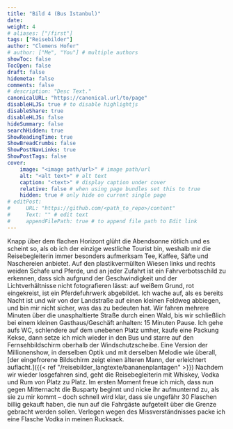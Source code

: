 ```yaml
---
title: "Bild 4 (Bus Istanbul)"
date: 
weight: 4
# aliases: ["/first"]
tags: ["Reisebilder"]
author: "Clemens Hofer"
# author: ["Me", "You"] # multiple authors
showToc: false
TocOpen: false
draft: false
hidemeta: false
comments: false
# description: "Desc Text."
canonicalURL: "https://canonical.url/to/page"
disableHLJS: true # to disable highlightjs
disableShare: true
disableHLJS: false
hideSummary: false
searchHidden: true
ShowReadingTime: true
ShowBreadCrumbs: false
ShowPostNavLinks: true
ShowPostTags: false
cover:
    image: "<image path/url>" # image path/url
    alt: "<alt text>" # alt text
    caption: "<text>" # display caption under cover
    relative: false # when using page bundles set this to true
    hidden: true # only hide on current single page
# editPost:
#     URL: "https://github.com/<path_to_repo>/content"
#     Text: "" # edit text
#     appendFilePath: true # to append file path to Edit link
---
```


Knapp über dem flachen Horizont glüht die Abendsonne rötlich und es scheint so, als ob ich der einzige westliche Tourist bin, weshalb mir die Reisebegleiterin immer besonders aufmerksam Tee, Kaffee, Säfte und Naschereien anbietet. Auf den plastikvermüllten Wiesen links und rechts weiden Schafe und Pferde, und an jeder Zufahrt ist ein Fahrverbotsschild zu erkennen, dass sich aufgrund der Geschwindigkeit und der Lichtverhältnisse nicht fotografieren lässt: auf weißem Grund, rot eingekreist, ist ein Pferdefuhrwerk abgebildet. Ich wache auf, als es bereits Nacht ist und wir von der Landstraße auf einen kleinen Feldweg abbiegen, und bin mir nicht sicher, was das zu bedeuten hat. Wir fahren mehrere Minuten über die unasphaltierte Straße durch einen Wald, bis wir schließlich bei einem kleinen Gasthaus/Geschäft anhalten: 15 Minuten Pause. Ich gehe aufs WC, schlendere auf dem unebenen Platz umher, kaufe eine Packung Kekse, dann setze ich mich wieder in den Bus und starre auf den Fernsehbildschirm oberhalb der Windschutzscheibe. Eine Version der Millionenshow, in derselben Optik und mit derselben Melodie wie überall, [der eingefrorene Bildschirm zeigt einen älteren Mann, der erleichtert auflacht.]({{< ref "/reisebilder_langtexte/bananenplantagen" >}}) Nachdem wir wieder losgefahren sind, geht die Reisebegleiterin mit Whiskey, Vodka und Rum von Platz zu Platz. Im ersten Moment freue ich mich, dass nun gegen Mitternacht die Busparty beginnt und nicke ihr aufmunternd zu, als sie zu mir kommt – doch schnell wird klar, dass sie ungefähr 30 Flaschen billig gekauft haben, die nun auf die Fahrgäste aufgeteilt über die Grenze gebracht werden sollen. Verlegen wegen des Missverständnisses packe ich eine Flasche Vodka in meinen Rucksack.